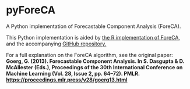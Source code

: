# pyForeCA
A Python implementation of Forecastable Component Analysis (ForeCA).

This Python implementation is aided by [the R implementation of ForeCA](https://cran.r-project.org/web/packages/ForeCA/vignettes/Introduction.html), and the accompanying [GitHub repository.](https://github.com/gmgeorg/ForeCA)

For a full explanation on the ForeCA algorithm, see the original paper: \
**Goerg, G. (2013). Forecastable Component Analysis. In S. Dasgupta & D. McAllester (Eds.), Proceedings of the 30th International Conference on Machine Learning (Vol. 28, Issue 2, pp. 64–72). PMLR. https://proceedings.mlr.press/v28/goerg13.html**

